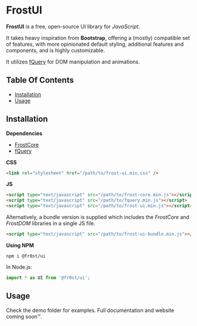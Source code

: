 # FrostUI

**FrostUI** is a free, open-source UI library for *JavaScript*.

It takes heavy inspiration from **Bootstrap**, offering a (mostly) compatible set of features, with more opinionated default styling, additional features and components, and is highly customizable.

It utilizes [fQuery](https://github.com/elusivecodes/fQuery) for DOM manipulation and animations.


## Table Of Contents
- [Installation](#installation)
- [Usage](#usage)



## Installation

**Dependencies**

- [FrostCore](https://github.com/elusivecodes/FrostCore)
- [fQuery](https://github.com/elusivecodes/fQuery)

**CSS**

```html
<link rel="stylesheet" href="/path/to/frost-ui.min.css" />
```

**JS**

```html
<script type="text/javascript" src="/path/to/frost-core.min.js"></script>
<script type="text/javascript" src="/path/to/fquery.min.js"></script>
<script type="text/javascript" src="/path/to/frost-ui.min.js"></script>
```

Alternatively, a bundle version is supplied which includes the *FrostCore* and *FrostDOM* libraries in a single JS file.

```html
<script type="text/javascript" src="/path/to/frost-ui-bundle.min.js"></script>
```

**Using NPM**

```
npm i @fr0st/ui
```

In Node.js:

```javascript
import * as UI from '@fr0st/ui';
```


## Usage

Check the demo folder for examples. Full documentation and website coming soon™.
